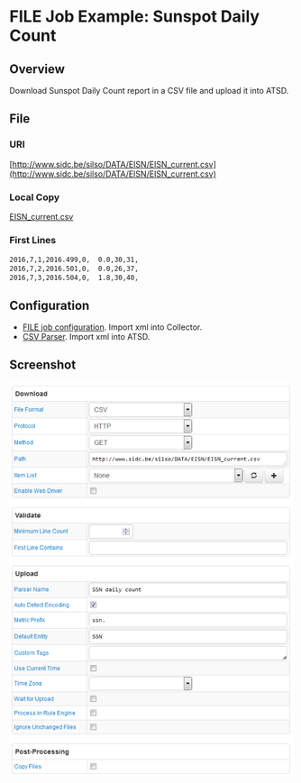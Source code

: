 # FILE Job Example: Sunspot Daily Count

## Overview

Download Sunspot Daily Count report in a CSV file and upload it into ATSD.

## File

### URI

[http://www.sidc.be/silso/DATA/EISN/EISN_current.csv](http://www.sidc.be/silso/DATA/EISN/EISN_current.csv)

### Local Copy

[EISN_current.csv](EISN_current.csv)

### First Lines

```ls
2016,7,1,2016.499,0,  0.0,30,31,
2016,7,2,2016.501,0,  0.0,26,37,
2016,7,3,2016.504,0,  1.8,30,40,
```

## Configuration

* [FILE job configuration](ssn-job.xml). Import xml into Collector.
* [CSV Parser](ssn-parser.xml). Import xml into ATSD.

## Screenshot

![Job Screenshot](./ssn-config.png)
